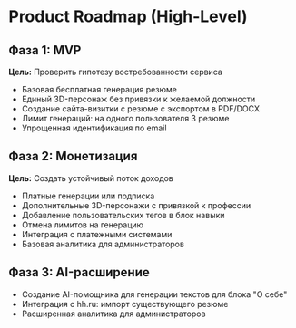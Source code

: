 # Product Roadmap (High-Level)

## **Фаза 1: MVP**

**Цель:** Проверить гипотезу востребованности сервиса

- Базовая бесплатная генерация резюме
- Единый 3D-персонаж без привязки к желаемой должности
- Создание сайта-визитки с резюме с экспортом в PDF/DOCX
- Лимит генераций: на одного пользователя 3 резюме
- Упрощенная идентификация по email

## **Фаза 2: Монетизация**

**Цель:** Создать устойчивый поток доходов

- Платные генерации или подписка
- Дополнительные 3D-персонажи с привязкой к профессии
- Добавление пользовательских тегов в блок навыки
- Отмена лимитов на генерацию
- Интеграция с платежными системами
- Базовая аналитика для администраторов

## **Фаза 3: AI-расширение**
- Создание AI-помощника для генерации текстов для блока "О себе"
- Интеграция с hh.ru: импорт существующего резюме
- Расширенная аналитика для администраторов